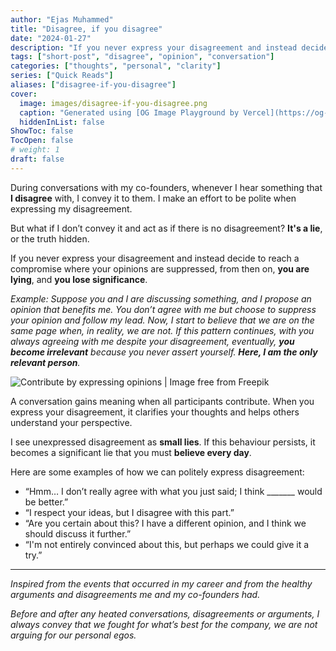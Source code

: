 ```yaml
---
author: "Ejas Muhammed"
title: "Disagree, if you disagree"
date: "2024-01-27"
description: "If you never express your disagreement and instead decide to reach a compromise where your opinions are suppressed, from then on, you are lying, and you lose significance."
tags: ["short-post", "disagree", "opinion", "conversation"]
categories: ["thoughts", "personal", "clarity"]
series: ["Quick Reads"]
aliases: ["disagree-if-you-disagree"]
cover:
  image: images/disagree-if-you-disagree.png
  caption: "Generated using [OG Image Playground by Vercel](https://og-playground.vercel.app/)"
  hiddenInList: false
ShowToc: false
TocOpen: false
# weight: 1
draft: false
---
```


During conversations with my co-founders, whenever I hear something that **I disagree** with, I convey it to them. I make an effort to be polite when expressing my disagreement.

But what if I don’t convey it and act as if there is no disagreement? **It's a lie**, or the truth hidden.

If you never express your disagreement and instead decide to reach a compromise where your opinions are suppressed, from then on, **you are lying**, and **you lose significance**.

*Example: Suppose you and I are discussing something, and I propose an opinion that benefits me. You don’t agree with me but choose to suppress your opinion and follow my lead. Now, I start to believe that we are on the same page when, in reality, we are not. If this pattern continues, with you always agreeing with me despite your disagreement, eventually, **you become irrelevant** because you never assert yourself. **Here, I am the only relevant person**.*

![Contribute by expressing opinions | Image free from Freepik](https://img.freepik.com/premium-vector/two-people-who-have-different-professions-have-same-vision-achieve-good-goal-simple-line-join-line_638785-724.jpg?w=2000)

A conversation gains meaning when all participants contribute. When you express your disagreement, it clarifies your thoughts and helps others understand your perspective.

I see unexpressed disagreement as **small lies**. If this behaviour persists, it becomes a significant lie that you must **believe every day**.

Here are some examples of how we can politely express disagreement:

- “Hmm… I don’t really agree with what you just said; I think _______ would be better.”
- “I respect your ideas, but I disagree with this part.”
- “Are you certain about this? I have a different opinion, and I think we should discuss it further.”
- “I'm not entirely convinced about this, but perhaps we could give it a try.”

---

*Inspired from the events that occurred in my career and from the healthy arguments and disagreements me and my co-founders had.*

*Before and after any heated conversations, disagreements or arguments, I always convey that we fought for what’s best for the company, we are not arguing for our personal egos.*